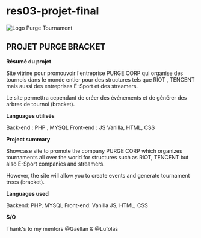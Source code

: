 # res03-projet-final

![Logo Purge Tournament](https://media.discordapp.net/attachments/1047946400358482011/1048132744397471774/purgelogo.png?width=553&height=454)

## PROJET PURGE BRACKET

**Résumé du projet**

Site vitrine pour promouvoir l'entreprise PURGE CORP qui organise des tournois dans le monde entier pour des structures tels que RIOT , TENCENT mais aussi des entreprises E-Sport et des streamers.

Le site permettra cependant de créer des événements et de générer des arbres de tournoi (bracket).

**Languages utilisés**

Back-end : PHP , MYSQL
Front-end : JS Vanilla, HTML, CSS

**Project summary**

Showcase site to promote the company PURGE CORP which organizes tournaments all over the world for structures such as RIOT, TENCENT but also E-Sport companies and streamers.

However, the site will allow you to create events and generate tournament trees (bracket).

**Languages used**

Backend: PHP, MYSQL
Front-end: Vanilla JS, HTML, CSS


**S/O**


Thank's to my mentors @Gaellan & @Lufolas
